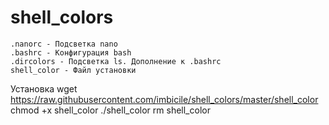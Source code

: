 # shell_colors
	.nanorc - Подсветка nano
	.bashrc - Конфигурация bash
	.dircolors - Подсветка ls. Дополнение к .bashrc
	shell_color - Файл установки

Установка
	wget https://raw.githubusercontent.com/imbicile/shell_colors/master/shell_color
	chmod +x shell_color
	./shell_color
	rm shell_color
